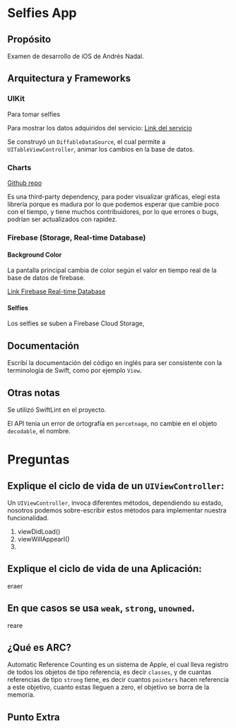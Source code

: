 #  Selfies App

## Propósito

Examen de desarrollo de iOS de Andrés Nadal.

## Arquitectura y Frameworks

### UIKit

Para tomar selfies

Para mostrar los datos adquiridos del servicio:
[Link del servicio](https://us-central1-bibliotecadecontenido.cloudfunctions.net/helloWorld)

Se construyó un `DiffableDataSource`, el cual permite a `UITableViewController`, animar los cambios en la base de datos.


### Charts

[Github repo](https://github.com/danielgindi/Charts)

Es una third-party dependency, para poder visualizar gráficas, elegí esta librería porque es madura por lo que podemos esperar que cambie poco con el tiempo, y tiene muchos contribuidores, por lo que errores o bugs, podrían ser actualizados con rapidez.


### Firebase (Storage, Real-time Database)

#### Background Color

La pantalla principal cambia de color según el valor en tiempo real de la base de datos de firebase.

[Link Firebase Real-time Database](https://selfies-7e028-default-rtdb.firebaseio.com/)


#### Selfies

Los selfies se suben a Firebase Cloud Storage, 


## Documentación

Escribí la documentación del código en inglés para ser consistente con la terminología de Swift, como por ejemplo `View`.

## Otras notas

Se utilizó SwiftLint en el proyecto.

El API tenia un error de ortografía en `percetnage`, no cambie en el objeto `decodable`, el nombre.



# Preguntas


## Explique el ciclo de vida de un `UIViewController`:

Un `UIViewController`, invoca diferentes métodos, dependiendo su estado, nosotros podemos sobre-escribir estos métodos para implementar nuestra funcionalidad.

1. viewDidLoad()
2. viewWillAppearI()
3. 

## Explique el ciclo de vida de una Aplicación:

eraer

## En que casos se usa `weak`, `strong`, `unowned`.

reare 

## ¿Qué es ARC?

Automatic Reference Counting es un sistema de Apple, el cual lleva registro de todos los objetos de tipo referencia, es decir `classes`, y de cuantas referencias de tipo `strong` tiene, es decir cuantos `pointers` hacen referencia a este objetivo, cuanto estas lleguen a zero, el objetivo se borra de la memoria.

## Punto Extra
